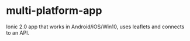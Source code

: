 # multi-platform-app
Ionic 2.0 app that works in Android/iOS/Win10, uses leaflets and connects to an API.
